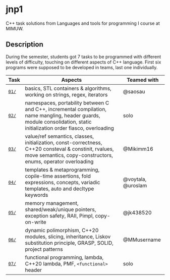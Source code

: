 # jnp1
C++ task solutions from Languages and tools for programming I course at MIMUW.

## Description
During the semester, students got 7 tasks to be programmed with different
levels of difficulty, touching on different aspects of C++ language. First six
programs were supposed to be developed in teams, last one individually.

| Task         | Aspects                                                                                                                                                                 | Teamed with        |
|--------------|-------------------------------------------------------------------------------------------------------------------------------------------------------------------------|--------------------|
| [`01/`](01/) | basics, STL containers & algorithms, working on strings, regex, iterators                                                                                               | @saosau            |
| [`02/`](02/) | namespaces, portability between C and C++, incremental compilation, name mangling, header guards, module consolidation, static initialization order fiasco, overloading | solo               |
| [`03/`](03/) | value/ref semantics, classes, initialization, const-correctness, C++20 consteval & constinit, rvalues, move semantics, copy-constructors, enums, operator overloading   | @Mikimm16          |
| [`04/`](04/) | templates & metaprogramming, copile-time assertions, fold expressions, concepts, variadic templates, auto and decltype keywords                                         | @voytala, @uroslam |
| [`05/`](05/) | memory management, shared/weak/unique pointers, exception safety, RAII, Pimpl, copy-on-write                                                                            | @jk438520          |
| [`06/`](06/) | dynamic polimorphism, C++20 modules, slicing, inheritance, Liskov substitution principle, GRASP, SOLID, project patterns                                                | @MMusername        |
| [`07/`](07/) | functional programming, lambda, C++20 lambda, PMF, `<functional>` header                                                                                                | solo               |
